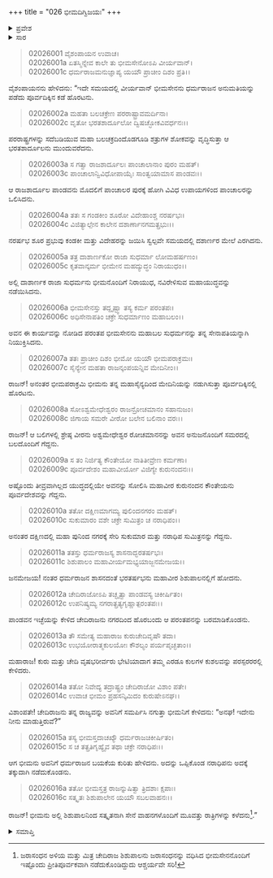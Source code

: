 +++
title = "026 ಭೀಮದಿಗ್ವಿಜಯಃ"
+++

<details><summary>ಪ್ರವೇಶ</summary>


।।   ಓಂ ಓಂ ನಮೋ ನಾರಾಯಣಾಯ।।   ಶ್ರೀ ವೇದವ್ಯಾಸಾಯ ನಮಃ ।।

ಶ್ರೀ ಕೃಷ್ಣದ್ವೈಪಾಯನ ವೇದವ್ಯಾಸ ವಿರಚಿತ  

**ಶ್ರೀ ಮಹಾಭಾರತ**

**ಸಭಾ ಪರ್ವ**

**ದಿಗ್ವಿಜಯ ಪರ್ವ**

**ಅಧ್ಯಾಯ 26**

</details>


<details><summary>ಸಾರ</summary>

ಭೀಮಸೇನನು ಪೂರ್ವದಿಕ್ಕಿನ ರಾಜರನ್ನು ಗೆದ್ದುದು (1-10). ಶಿಶುಪಾಲನಿಂದ ಸತ್ಕೃತನಾದುದು (11-16).

</details>


> 02026001 ವೈಶಂಪಾಯನ ಉವಾಚ।  
02026001a ಏತಸ್ಮಿನ್ನೇವ ಕಾಲೇ ತು ಭೀಮಸೇನೋಽಪಿ ವೀರ್ಯವಾನ್।  
02026001c ಧರ್ಮರಾಜಮನುಜ್ಞಾಪ್ಯ ಯಯೌ ಪ್ರಾಚೀಂ ದಿಶಂ ಪ್ರತಿ।।

ವೈಶಂಪಾಯನನು ಹೇಳಿದನು: “ಇದೇ ಸಮಯದಲ್ಲಿ ವೀರ್ಯವಾನ್ ಭೀಮಸೇನನು ಧರ್ಮರಾಜನ ಅನುಮತಿಯನ್ನು ಪಡೆದು ಪೂರ್ವದಿಕ್ಕಿನ ಕಡೆ ಹೊರಟನು.

> 02026002a ಮಹತಾ ಬಲಚಕ್ರೇಣ ಪರರಾಷ್ಟ್ರಾವಮರ್ದಿನಾ।  
02026002c ವೃತೋ ಭರತಶಾರ್ದೂಲೋ ದ್ವಿಷಚ್ಛೋಕವಿವರ್ಧನಃ।।

ಪರರಾಷ್ಟ್ರಗಳನ್ನು ಸದೆಬಡಿಯುವ ಮಹಾ ಬಲಚಕ್ರದಿಂದೊಡಗೂಡಿ ಶತ್ರುಗಳ ಶೋಕವನ್ನು ವೃದ್ಧಿಸುತ್ತಾ ಆ ಭರತಶಾರ್ದೂಲನು ಮುಂದುವರೆದನು.

> 02026003a ಸ ಗತ್ವಾ ರಾಜಶಾರ್ದೂಲಃ ಪಾಂಚಾಲಾನಾಂ ಪುರಂ ಮಹತ್।  
02026003c ಪಾಂಚಾಲಾನ್ವಿವಿಧೋಪಾಯೈಃ ಸಾಂತ್ವಯಾಮಾಸ ಪಾಂಡವಃ।।

ಆ ರಾಜಶಾರ್ದೂಲ ಪಾಂಡವನು ಮೊದಲಿಗೆ ಪಾಂಚಾಲರ ಪುರಕ್ಕೆ ಹೋಗಿ ವಿವಿಧ ಉಪಾಯಗಳಿಂದ ಪಾಂಚಾಲರನ್ನು ಒಲಿಸಿದನು.

> 02026004a ತತಃ ಸ ಗಂಡಕೀಂ ಶೂರೋ ವಿದೇಹಾಂಶ್ಚ ನರರ್ಷಭಃ।   
02026004c ವಿಜಿತ್ಯಾಲ್ಪೇನ ಕಾಲೇನ ದಶಾರ್ಣಾನಗಮತ್ಪ್ರಭುಃ।।

ನರರ್ಷಭ ಶೂರ ಪ್ರಭುವು ಕಂಡಕೀ ಮತ್ತು ವಿದೇಹರನ್ನು ಜಯಿಸಿ ಸ್ವಲ್ಪವೇ ಸಮಯದಲ್ಲಿ ದಶಾರ್ಣರ ಮೇಲೆ ಎರಗಿದನು.

> 02026005a ತತ್ರ ದಾಶಾರ್ಣಕೋ ರಾಜಾ ಸುಧರ್ಮಾ ಲೋಮಹರ್ಷಣಂ।  
02026005c ಕೃತವಾನ್ಕರ್ಮ ಭೀಮೇನ ಮಹದ್ಯುದ್ಧಂ ನಿರಾಯುಧಂ।।

ಅಲ್ಲಿ ದಾಶಾರ್ಣಕ ರಾಜಾ ಸುಧರ್ಮನು ಭೀಮನೊಂದಿಗೆ ನಿರಾಯುಧ, ನವಿರೇಳಿಸುವ ಮಹಾಯುದ್ಧವನ್ನು ನಡೆಯಿಸಿದನು.

> 02026006a ಭೀಮಸೇನಸ್ತು ತದ್ದೃಷ್ಟ್ವಾ ತಸ್ಯ ಕರ್ಮ ಪರಂತಪಃ।  
02026006c ಅಧಿಸೇನಾಪತಿಂ ಚಕ್ರೇ ಸುಧರ್ಮಾಣಂ ಮಹಾಬಲಂ।।

ಅವನ ಈ ಕಾರ್ಯವನ್ನು ನೋಡಿದ ಪರಂತಪ ಭೀಮಸೇನನು ಮಹಾಬಲ ಸುಧರ್ಮನನ್ನು ತನ್ನ ಸೇನಾಪತಿಯನ್ನಾಗಿ ನಿಯುಕ್ತಿಸಿದನು.

> 02026007a ತತಃ ಪ್ರಾಚೀಂ ದಿಶಂ ಭೀಮೋ ಯಯೌ ಭೀಮಪರಾಕ್ರಮಃ।  
02026007c ಸೈನ್ಯೇನ ಮಹತಾ ರಾಜನ್ಕಂಪಯನ್ನಿವ ಮೇದಿನೀಂ।।

ರಾಜನ್! ಅನಂತರ ಭೀಮಪರಾಕ್ರಮಿ ಭೀಮನು ತನ್ನ ಮಹಾಸೈನ್ಯದಿಂದ ಮೇದಿನಿಯನ್ನು ನಡುಗಿಸುತ್ತಾ ಪೂರ್ವದಿಕ್ಕಿನಲ್ಲಿ ಹೊರಟನು.

> 02026008a ಸೋಽಶ್ವಮೇಧೇಶ್ವರಂ ರಾಜನ್ರೋಚಮಾನಂ ಸಹಾನುಜಂ।  
02026008c ಜಿಗಾಯ ಸಮರೇ ವೀರೋ ಬಲೇನ ಬಲಿನಾಂ ವರಃ।।

ರಾಜನ್! ಆ ಬಲಿಗಳಲ್ಲಿ ಶ್ರೇಷ್ಠ ವೀರನು ಅಶ್ವಮೇಧೇಶ್ವರ ರೋಚಮಾನನನ್ನು ಅವನ ಅನುಜನೊಂದಿಗೆ ಸಮರದಲ್ಲಿ ಬಲದೊಂದಿಗೆ ಗೆದ್ದನು.

> 02026009a ಸ ತಂ ನಿರ್ಜಿತ್ಯ ಕೌಂತೇಯೋ ನಾತಿತೀವ್ರೇಣ ಕರ್ಮಣಾ।  
02026009c ಪೂರ್ವದೇಶಂ ಮಹಾವೀರ್ಯೋ ವಿಜಿಗ್ಯೇ ಕುರುನಂದನಃ।।

ಅಷ್ಟೊಂದು ತೀವ್ರವಾಗಿಲ್ಲದ ಯುದ್ಧದಲ್ಲಿಯೇ ಅವನನ್ನು ಸೋಲಿಸಿ ಮಹಾವೀರ ಕುರುನಂದನ ಕೌಂತೇಯನು ಪೂರ್ವದೇಶವನ್ನು ಗೆದ್ದನು.

> 02026010a ತತೋ ದಕ್ಷಿಣಮಾಗಮ್ಯ ಪುಲಿಂದನಗರಂ ಮಹತ್।  
02026010c ಸುಕುಮಾರಂ ವಶೇ ಚಕ್ರೇ ಸುಮಿತ್ರಂ ಚ ನರಾಧಿಪಂ।।

ಅನಂತರ ದಕ್ಷಿಣದಲ್ಲಿ ಮಹಾ ಪುನಿಂದ ನಗರಕ್ಕೆ ಸೇರಿ ಸುಕುಮಾರ ಮತ್ತು ನರಾಧಿಪ ಸುಮಿತ್ರನನ್ನು ಗೆದ್ದನು.

> 02026011a ತತಸ್ತು ಧರ್ಮರಾಜಸ್ಯ ಶಾಸನಾದ್ಭರತರ್ಷಭಃ।  
02026011c ಶಿಶುಪಾಲಂ ಮಹಾವೀರ್ಯಮಭ್ಯಯಾಜ್ಜನಮೇಜಯ।।

ಜನಮೇಜಯ! ನಂತರ ಧರ್ಮರಾಜನ ಶಾಸನದಂತೆ ಭರತರ್ಷಭನು ಮಹಾವೀರ ಶಿಶುಪಾಲನಲ್ಲಿಗೆ ಹೋದನು.

> 02026012a ಚೇದಿರಾಜೋಽಪಿ ತಚ್ಛೃತ್ವಾ ಪಾಂಡವಸ್ಯ ಚಿಕೀರ್ಷಿತಂ।  
02026012c ಉಪನಿಷ್ಕ್ರಮ್ಯ ನಗರಾತ್ಪ್ರತ್ಯಗೃಹ್ಣಾತ್ಪರಂತಪಃ।।

ಪಾಂಡವನ ಇಚ್ಛೆಯನ್ನು ಕೇಳಿದ ಚೇದಿರಾಜನು ನಗರದಿಂದ ಹೊರಬಂದು ಆ ಪರಂತಪನನ್ನು ಬರಮಾಡಿಕೊಂಡನು.

> 02026013a ತೌ ಸಮೇತ್ಯ ಮಹಾರಾಜ ಕುರುಚೇದಿವೃಷೌ ತದಾ।  
02026013c ಉಭಯೋರಾತ್ಮಕುಲಯೋಃ ಕೌಶಲ್ಯಂ ಪರ್ಯಪೃಚ್ಛತಾಂ।।

ಮಹಾರಾಜ! ಕುರು ಮತ್ತು ಚೇದಿ ವೃಷಭರೀರ್ವರು ಭೇಟಿಯಾದಾಗ ತಮ್ಮ ಎರಡೂ ಕುಲಗಳ ಕುಶಲವನ್ನು ಪರಸ್ಪರರರಲ್ಲಿ ಕೇಳಿದರು.

> 02026014a ತತೋ ನಿವೇದ್ಯ ತದ್ರಾಷ್ಟ್ರಂ ಚೇದಿರಾಜೋ ವಿಶಾಂ ಪತೇ।  
02026014c ಉವಾಚ ಭೀಮಂ ಪ್ರಹಸನ್ಕಿಮಿದಂ ಕುರುಷೇಽನಘ।।

ವಿಶಾಂಪತೇ! ಚೇದಿರಾಜನು ತನ್ನ ರಾಜ್ಯವನ್ನು ಅವನಿಗೆ ಸಮರ್ಪಿಸಿ ನಗುತ್ತಾ ಭೀಮನಿಗೆ ಕೇಳಿದನು: “ಅನಘ! ಇದೇನು ನೀನು ಮಾಡುತ್ತಿರುವೆ?”

> 02026015a ತಸ್ಯ ಭೀಮಸ್ತದಾಚಖ್ಯೌ ಧರ್ಮರಾಜಚಿಕೀರ್ಷಿತಂ।  
02026015c ಸ ಚ ತತ್ಪ್ರತಿಗೃಹ್ಯೈವ ತಥಾ ಚಕ್ರೇ ನರಾಧಿಪಃ।।

ಆಗ ಭೀಮನು ಅವನಿಗೆ ಧರ್ಮರಾಜನ ಬಯಕೆಯ ಕುರಿತು ಹೇಳಿದನು. ಅದನ್ನು ಒಪ್ಪಿಕೊಂಡ ನರಾಧಿಪನು ಅದಕ್ಕೆ ತಕ್ಕುದಾಗಿ ನಡೆದುಕೊಂಡನು.

> 02026016a ತತೋ ಭೀಮಸ್ತತ್ರ ರಾಜನ್ನುಷಿತ್ವಾ ತ್ರಿದಶಾಃ ಕ್ಷಪಾಃ।  
02026016c ಸತ್ಕೃತಃ ಶಿಶುಪಾಲೇನ ಯಯೌ ಸಬಲವಾಹನಃ।।

ರಾಜನ್! ಭೀಮನು ಅಲ್ಲಿ ಶಿಶುಪಾಲನಿಂದ ಸತ್ಕೃತನಾಗಿ ಸೇನೆ ವಾಹನಗಳೊಂದಿಗೆ ಮೂವತ್ತು ರಾತ್ರಿಗಳನ್ನು ಕಳೆದನು[^1].”



<details><summary>ಸಮಾಪ್ತಿ</summary>


ಇತಿ ಶ್ರೀ ಮಹಾಭಾರತೇ ಸಭಾಪರ್ವಣಿ ದಿಗ್ವಿಜಯಪರ್ವಣಿ ಭೀಮದಿಗ್ವಿಜಯೇ ಷಡ್‌ವಿಂಶೋಽಧ್ಯಾಯಃ।।  
ಇದು ಶ್ರೀ ಮಹಾಭಾರತದಲ್ಲಿ ಸಭಾಪರ್ವದಲ್ಲಿ ದಿಗ್ವಿಜಯಪರ್ವದಲ್ಲಿ ಭೀಮದಿಗ್ವಿಜಯ ಎನ್ನುವ ಇಪ್ಪತ್ತಾರನೆಯ ಅಧ್ಯಾಯವು.


</details>

[^1]: ಜರಾಸಂಧನ ಅಳಿಯ ಮತ್ತು ಮಿತ್ರ ಚೇದಿರಾಜ ಶಿಶುಪಾಲನು ಜರಾಸಂಧನನ್ನು ವಧಿಸಿದ ಭೀಮಸೇನನೊಂದಿಗೆ ಇಷ್ಟೊಂದು ಪ್ರೀತಿಪೂರ್ವಕವಾಗಿ ನಡೆದುಕೊಂಡಿದ್ದುದು ಆಶ್ಚರ್ಯವೇ ಸರಿ!

